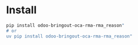 # Install

```bash
pip install odoo-bringout-oca-rma-rma_reason"
# or
uv pip install odoo-bringout-oca-rma-rma_reason"
```
